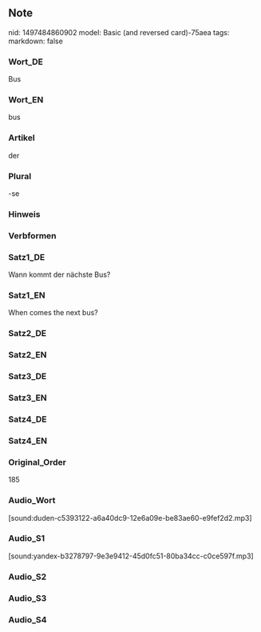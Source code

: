 ## Note
nid: 1497484860902
model: Basic (and reversed card)-75aea
tags: 
markdown: false

### Wort_DE
Bus

### Wort_EN
bus

### Artikel
der

### Plural
-se

### Hinweis


### Verbformen


### Satz1_DE
Wann kommt der nächste Bus?

### Satz1_EN
When comes the next bus?

### Satz2_DE


### Satz2_EN


### Satz3_DE


### Satz3_EN


### Satz4_DE


### Satz4_EN


### Original_Order
185

### Audio_Wort
[sound:duden-c5393122-a6a40dc9-12e6a09e-be83ae60-e9fef2d2.mp3]

### Audio_S1
[sound:yandex-b3278797-9e3e9412-45d0fc51-80ba34cc-c0ce597f.mp3]

### Audio_S2


### Audio_S3


### Audio_S4

